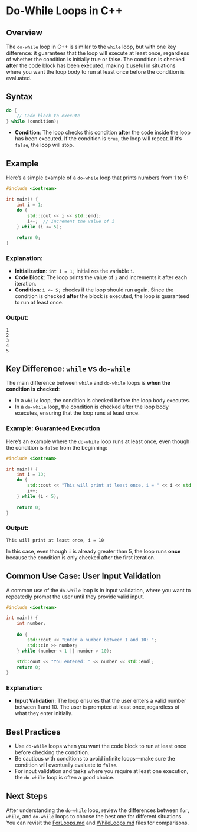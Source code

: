 # Do-While Loops in C++

## Overview

The `do-while` loop in C++ is similar to the `while` loop, but with one key difference: it guarantees that the loop will execute at least once, regardless of whether the condition is initially true or false. The condition is checked **after** the code block has been executed, making it useful in situations where you want the loop body to run at least once before the condition is evaluated.

## Syntax

```cpp
do {
    // Code block to execute
} while (condition);
```

- **Condition**: The loop checks this condition **after** the code inside the loop has been executed. If the condition is `true`, the loop will repeat. If it’s `false`, the loop will stop.

## Example

Here’s a simple example of a `do-while` loop that prints numbers from 1 to 5:

```cpp
#include <iostream>

int main() {
    int i = 1;
    do {
        std::cout << i << std::endl;
        i++;  // Increment the value of i
    } while (i <= 5);
    
    return 0;
}
```

### Explanation:
- **Initialization**: `int i = 1;` initializes the variable `i`.
- **Code Block**: The loop prints the value of `i` and increments it after each iteration.
- **Condition**: `i <= 5;` checks if the loop should run again. Since the condition is checked **after** the block is executed, the loop is guaranteed to run at least once.

### Output:
```
1
2
3
4
5
```

## Key Difference: `while` vs `do-while`

The main difference between `while` and `do-while` loops is **when the condition is checked**:
- In a `while` loop, the condition is checked before the loop body executes.
- In a `do-while` loop, the condition is checked after the loop body executes, ensuring that the loop runs at least once.

### Example: Guaranteed Execution

Here’s an example where the `do-while` loop runs at least once, even though the condition is `false` from the beginning:

```cpp
#include <iostream>

int main() {
    int i = 10;
    do {
        std::cout << "This will print at least once, i = " << i << std::endl;
        i++;
    } while (i < 5);
    
    return 0;
}
```

### Output:
```
This will print at least once, i = 10
```

In this case, even though `i` is already greater than 5, the loop runs **once** because the condition is only checked after the first iteration.

## Common Use Case: User Input Validation

A common use of the `do-while` loop is in input validation, where you want to repeatedly prompt the user until they provide valid input.

```cpp
#include <iostream>

int main() {
    int number;
    
    do {
        std::cout << "Enter a number between 1 and 10: ";
        std::cin >> number;
    } while (number < 1 || number > 10);
    
    std::cout << "You entered: " << number << std::endl;
    return 0;
}
```

### Explanation:
- **Input Validation**: The loop ensures that the user enters a valid number between 1 and 10. The user is prompted at least once, regardless of what they enter initially.

## Best Practices

- Use `do-while` loops when you want the code block to run at least once before checking the condition.
- Be cautious with conditions to avoid infinite loops—make sure the condition will eventually evaluate to `false`.
- For input validation and tasks where you require at least one execution, the `do-while` loop is often a good choice.

## Next Steps

After understanding the `do-while` loop, review the differences between `for`, `while`, and `do-while` loops to choose the best one for different situations. You can revisit the [ForLoops.md](ForLoops.md) and [WhileLoops.md](WhileLoops.md) files for comparisons.
